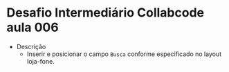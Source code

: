 
# Desafio Intermediário Collabcode aula 006

- Descrição  
  - Inserir e posicionar o campo `Busca` conforme especificado no layout loja-fone.